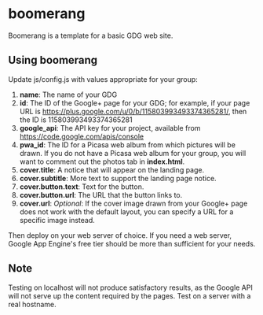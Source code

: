 boomerang
=========
Boomerang is a template for a basic GDG web site.

Using boomerang
---------------
Update js/config.js with values appropriate for your group:

1. **name**: The name of your GDG
2. **id**: The ID of the Google+ page for your GDG; for example, if your page
   URL is https://plus.google.com/u/0/b/115803993493374365281/, then the ID
   is 115803993493374365281
3. **google_api**: The API key for your project, available from
   https://code.google.com/apis/console
4. **pwa_id**: The ID for a Picasa web album from which pictures will be
   drawn. If you do not have a Picasa web album for your group, you will want
   to comment out the photos tab in **index.html**.
5. **cover.title**: A notice that will appear on the landing page.
6. **cover.subtitle**: More text to support the landing page notice.
7. **cover.button.text**: Text for the button.
8. **cover.button.url**: The URL that the button links to.
9. **cover.url**: _Optional_: If the cover image drawn from your Google+ page
   does not work with the default layout, you can specify a URL for a specific
   image instead.

Then deploy on your web server of choice. If you need a web server, Google App
Engine's free tier should be more than sufficient for your needs.

Note
----
Testing on localhost will not produce satisfactory results, as the Google API
will not serve up the content required by the pages. Test on a server with a
real hostname.
